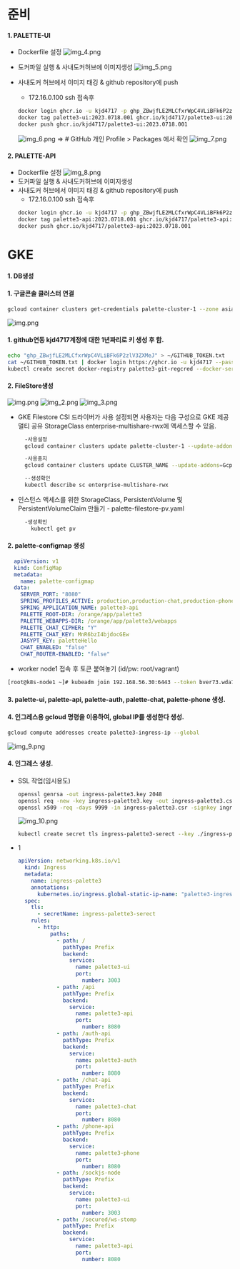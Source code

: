 # 준비
#### 1. PALETTE-UI
  * Dockerfile 설정
  ![img_4.png](img_4.png)

  * 도커파일 실행 & 사내도커허브에 이미지생성 
  ![img_5.png](img_5.png)

  * 사내도커 허브에서 이미지 태깅 & github repository에 push
    - 172.16.0.100 ssh 접속후
    ```bash    
    docker login ghcr.io -u kjd4717 -p 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
    docker tag palette3-ui:2023.0718.001 ghcr.io/kjd4717/palette3-ui:2023.0718.001
    docker push ghcr.io/kjd4717/palette3-ui:2023.0718.001
    ```
    ![img_6.png](img_6.png)
    => # GitHub 개인 Profile > Packages 에서 확인
    ![img_7.png](img_7.png)

#### 2. PALETTE-API 
  * Dockerfile 설정
    ![img_8.png](img_8.png)
  * 도커파일 실행 & 사내도커허브에 이미지생성
  * 사내도커 허브에서 이미지 태깅 & github repository에 push
    - 172.16.0.100 ssh 접속후    
    ```bash    
    docker login ghcr.io -u kjd4717 -p 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
    docker tag palette3-api:2023.0718.001 ghcr.io/kjd4717/palette3-api:2023.0718.001
    docker push ghcr.io/kjd4717/palette3-api:2023.0718.001
    ```

# GKE
#### 1. DB생성

#### 1. 구글콘솔 클러스터 연결
  ```bash
  gcloud container clusters get-credentials palette-cluster-1 --zone asia-northeast3-b --project palette-393108
  ```
  ![img.png](img1.png)

#### 1. github연동 kjd4717계정에 대한 1년짜리로 키 생성 후 함. 
  ```bash
  echo "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" > ~/GITHUB_TOKEN.txt 
  cat ~/GITHUB_TOKEN.txt | docker login https://ghcr.io -u kjd4717 --password-stdin    
  kubectl create secret docker-registry palette3-git-regcred --docker-server=ghcr.io --docker-username=kjd4717 --docker-password=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 --docker-email=jongdeog@gmail.com  
  ```  


#### 2. FileStore생성
  ![img.png](img.png)
  ![img_2.png](img_2.png)
  ![img_3.png](img_3.png)

* GKE Filestore CSI 드라이버가 사용 설정되면 사용자는 다음 구성으로 GKE 제공 멀티 공유 StorageClass enterprise-multishare-rwx에 액세스할 수 있음.
  ```bash
    -사용설정
    gcloud container clusters update palette-cluster-1 --update-addons=GcpFilestoreCsiDriver=ENABLED --location asia-northeast3-b
  
    -사용중지
    gcloud container clusters update CLUSTER_NAME --update-addons=GcpFilestoreCsiDriver=DISABLED --location asia-northeast3-b
  
    --생성확인
    kubectl describe sc enterprise-multishare-rwx
  
  ```
* 인스턴스 액세스를 위한 StorageClass, PersistentVolume 및 PersistentVolumeClaim 만들기 - palette-filestore-pv.yaml
  ```bash
    -생성확인
      kubectl get pv
  ```

#### 2. palette-configmap 생성
  ```yaml
    apiVersion: v1
    kind: ConfigMap
    metadata:
      name: palette-configmap
    data:
      SERVER_PORT: "8080"
      SPRING_PROFILES_ACTIVE: production,production-chat,production-phone
      SPRING_APPLICATION_NAME: palette3-api
      PALETTE_ROOT-DIR: /orange/app/palette3
      PALETTE_WEBAPPS-DIR: /orange/app/palette3/webapps
      PALETTE_CHAT_CIPHER: "Y"
      PALETTE_CHAT_KEY: MnR6bzI4bjdocGEw
      JASYPT_KEY: paletteHello
      CHAT_ENABLED: "false"
      CHAT_ROUTER-ENABLED: "false"
  ```
  * worker node1 접속 후 토큰 붙여놓기 (id/pw: root/vagrant)
  ```bash
  [root@k8s-node1 ~]# kubeadm join 192.168.56.30:6443 --token bver73.wda72kx4afiuhspo --discovery-token-ca-cert-hash sha256:7205b3fd6030e47b74aa11451221ff3c77daa0305aad0bc4a2d3196e69eb42b7
  ```

#### 3. palette-ui, palette-api, palette-auth, palette-chat, palette-phone 생성. 

#### 4. 인그레스용 gcloud 명령을 이용하여, global IP를 생성한다 생성. 
  ```bash
  gcloud compute addresses create palette3-ingress-ip --global
  ```
  ![img_9.png](img_9.png)

#### 4. 인그레스 생성. 
  * SSL 작업(임시용도)
    ```bash 
    openssl genrsa -out ingress-palette3.key 2048
    openssl req -new -key ingress-palette3.key -out ingress-palette3.csr
    openssl x509 -req -days 9999 -in ingress-palette3.csr -signkey ingress-palette3.key -out ingress-palette3.crt
    ```
    ![img_10.png](img_10.png)
    
    ```bash
    kubectl create secret tls ingress-palette3-serect --key ./ingress-palette3.key --cert ./ingress-palette3.crt
    ```

  * 1
    ```yaml
    apiVersion: networking.k8s.io/v1
      kind: Ingress
      metadata:
        name: ingress-palette3
        annotations:
          kubernetes.io/ingress.global-static-ip-name: "palette3-ingress-ip"
      spec:
        tls:
          - secretName: ingress-palette3-serect
        rules:
          - http:
              paths:
                - path: /
                  pathType: Prefix
                  backend:
                    service:
                      name: palette3-ui
                      port:
                        number: 3003
                - path: /api
                  pathType: Prefix
                  backend:
                    service:
                      name: palette3-api
                      port:
                        number: 8080
                - path: /auth-api
                  pathType: Prefix
                  backend:
                    service:
                      name: palette3-auth
                      port:
                        number: 8080
                - path: /chat-api
                  pathType: Prefix
                  backend:
                    service:
                      name: palette3-chat
                      port:
                        number: 8080
                - path: /phone-api
                  pathType: Prefix
                  backend:
                    service:
                      name: palette3-phone
                      port:
                        number: 8080
                - path: /sockjs-node
                  pathType: Prefix
                  backend:
                    service:
                      name: palette3-ui
                      port:
                        number: 3003
                - path: /secured/ws-stomp
                  pathType: Prefix
                  backend:
                    service:
                      name: palette3-api
                      port:
                        number: 8080
    ```